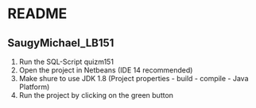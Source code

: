 # README
## SaugyMichael_LB151

1. Run the SQL-Script quizm151
2. Open the project in Netbeans (IDE 14 recommended)
3. Make shure to use JDK 1.8 (Project properties - build - compile - Java Platform)
4. Run the project by clicking on the green button 

